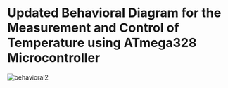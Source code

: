 # Updated Behavioral Diagram for the Measurement and Control of Temperature using ATmega328 Microcontroller

![behavioral2](https://user-images.githubusercontent.com/101514904/164958324-78822022-1f90-43eb-ab7c-c62c46623781.png)
